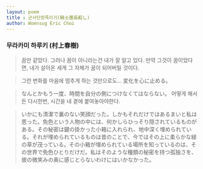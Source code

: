 ```yaml
---
layout: poem
title : 군사단장죽이기(騎士團長殺し)
author: Woensug Eric Choi
---
```


### 무라카미 하루키 (村上春樹)

> 꿈만 같았다. 그러나 꿈이 아니라는건 내가 잘 알고 있다. 만약 그것이 꿈이었다면, 내가 살아온 세계 그 자체가 꿈이 되어버릴 것이다.　

>그런 변화를 마음에 멈추게 하는 것만으로도... 変化を心に止める。　

>なんとかもう一度、時間を自分の側につけなくてはならない。 어떻게 해서든 다시한번, 시간을 내 곁에 붙여놓아야한다.  

>いかにも清潔で裏のない笑顔だった。しかもそれだけではあるまいと私は思った。免色という人物の中には、何かしらひっそり隠されているものがある。その秘密は鍵の掛かった小箱に入れられ、地中深く埋められている。それが埋められているものは昔のことで、今ではその上に柔らかな緑の草が茂っている。その小箱が埋められている場所を知っているのは、その世界で免色ひとりだけだ。私はそのような種類の秘密を持つ孤独さを、彼の微笑みの奥に感じとらないわけにはいかなかった。
